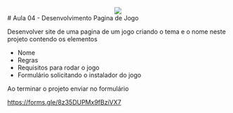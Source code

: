 <div align = center>
<img src = https://github.com/user-attachments/assets/51b4fea0-d010-4d9f-a79a-d6cdda0638b8>

</div>
# Aula 04 - Desenvolvimento Pagina de Jogo

Desenvolver site de uma pagina de um jogo criando o tema e o nome
neste projeto contendo os elementos

- Nome
- Regras
- Requisitos para rodar o jogo
- Formulário solicitando o instalador do jogo

Ao terminar o projeto enviar no formulário

https://forms.gle/8z35DUPMx9fBziVX7
